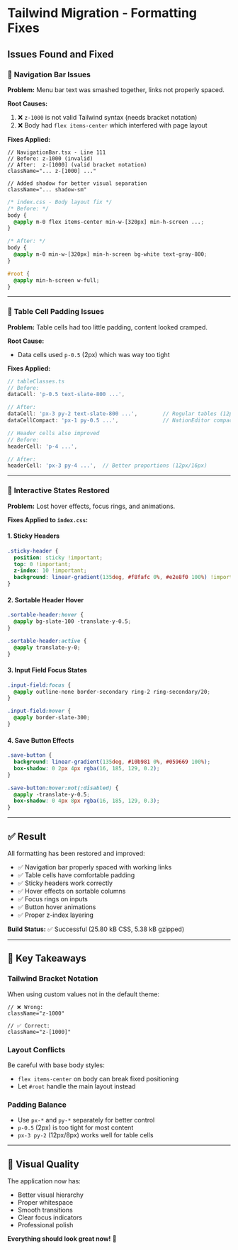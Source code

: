 # Tailwind Migration - Formatting Fixes

## Issues Found and Fixed

### 🔧 **Navigation Bar Issues**

**Problem:** Menu bar text was smashed together, links not properly spaced.

**Root Causes:**
1. ❌ `z-1000` is not valid Tailwind syntax (needs bracket notation)
2. ❌ Body had `flex items-center` which interfered with page layout

**Fixes Applied:**
```tsx
// NavigationBar.tsx - Line 111
// Before: z-1000 (invalid)
// After:  z-[1000] (valid bracket notation)
className="... z-[1000] ..."

// Added shadow for better visual separation
className="... shadow-sm"
```

```css
/* index.css - Body layout fix */
/* Before: */
body {
  @apply m-0 flex items-center min-w-[320px] min-h-screen ...;
}

/* After: */
body {
  @apply m-0 min-w-[320px] min-h-screen bg-white text-gray-800;
}

#root {
  @apply min-h-screen w-full;
}
```

---

### 🔧 **Table Cell Padding Issues**

**Problem:** Table cells had too little padding, content looked cramped.

**Root Cause:**
- Data cells used `p-0.5` (2px) which was way too tight

**Fixes Applied:**
```typescript
// tableClasses.ts
// Before:
dataCell: 'p-0.5 text-slate-800 ...',

// After:
dataCell: 'px-3 py-2 text-slate-800 ...',        // Regular tables (12px/8px)
dataCellCompact: 'px-1 py-0.5 ...',              // NationEditor compact mode (4px/2px)
```

```typescript
// Header cells also improved
// Before:
headerCell: 'p-4 ...',

// After:
headerCell: 'px-3 py-4 ...',  // Better proportions (12px/16px)
```

---

### 🔧 **Interactive States Restored**

**Problem:** Lost hover effects, focus rings, and animations.

**Fixes Applied to `index.css`:**

#### **1. Sticky Headers**
```css
.sticky-header {
  position: sticky !important;
  top: 0 !important;
  z-index: 10 !important;
  background: linear-gradient(135deg, #f8fafc 0%, #e2e8f0 100%) !important;
}
```

#### **2. Sortable Header Hover**
```css
.sortable-header:hover {
  @apply bg-slate-100 -translate-y-0.5;
}

.sortable-header:active {
  @apply translate-y-0;
}
```

#### **3. Input Field Focus States**
```css
.input-field:focus {
  @apply outline-none border-secondary ring-2 ring-secondary/20;
}

.input-field:hover {
  @apply border-slate-300;
}
```

#### **4. Save Button Effects**
```css
.save-button {
  background: linear-gradient(135deg, #10b981 0%, #059669 100%);
  box-shadow: 0 2px 4px rgba(16, 185, 129, 0.2);
}

.save-button:hover:not(:disabled) {
  @apply -translate-y-0.5;
  box-shadow: 0 4px 8px rgba(16, 185, 129, 0.3);
}
```

---

## ✅ Result

All formatting has been restored and improved:

- ✅ Navigation bar properly spaced with working links
- ✅ Table cells have comfortable padding
- ✅ Sticky headers work correctly
- ✅ Hover effects on sortable columns
- ✅ Focus rings on inputs
- ✅ Button hover animations
- ✅ Proper z-index layering

**Build Status:** ✅ Successful (25.80 kB CSS, 5.38 kB gzipped)

---

## 📝 Key Takeaways

### **Tailwind Bracket Notation**
When using custom values not in the default theme:
```tsx
// ❌ Wrong:
className="z-1000"

// ✅ Correct:
className="z-[1000]"
```

### **Layout Conflicts**
Be careful with base body styles:
- `flex items-center` on body can break fixed positioning
- Let `#root` handle the main layout instead

### **Padding Balance**
- Use `px-*` and `py-*` separately for better control
- `p-0.5` (2px) is too tight for most content
- `px-3 py-2` (12px/8px) works well for table cells

---

## 🎨 Visual Quality

The application now has:
- Better visual hierarchy
- Proper whitespace
- Smooth transitions
- Clear focus indicators
- Professional polish

**Everything should look great now!** 🎉

